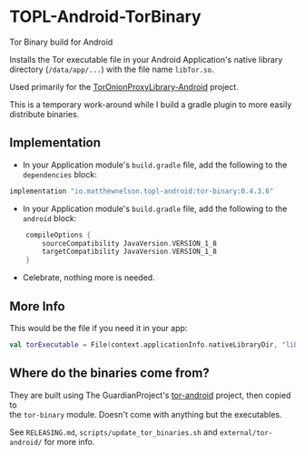 # TOPL-Android-TorBinary
Tor Binary build for Android

Installs the Tor executable file in your Android Application's
native library directory (`/data/app/...`) with the file name `libTor.so`.  

Used primarily for the <a href="https://topl-android.matthewnelson.io/" target="_blank">TorOnionProxyLibrary-Android</a> project.  

This is a temporary work-around while I build a gradle plugin to more easily distribute binaries.
## Implementation

- In your Application module's `build.gradle` file, add the following to the `dependencies` block:
```groovy
implementation "io.matthewnelson.topl-android:tor-binary:0.4.3.6"
```

- In your Application module's `build.gradle` file, add the following to the `android` block:
```groovy
    compileOptions {
        sourceCompatibility JavaVersion.VERSION_1_8
        targetCompatibility JavaVersion.VERSION_1_8
    }
```

- Celebrate, nothing more is needed.

## More Info  

This would be the file if you need it in your app:
```kotlin
val torExecutable = File(context.applicationInfo.nativeLibraryDir, "libTor.so")
```  

## Where do the binaries come from?  

They are built using The GuardianProject's <a href="https://github.com/guardianproject/tor-android" target="_blank">tor-android</a>
project, then copied to  
the `tor-binary` module. Doesn't come with anything but the executables.

See `RELEASING.md`, `scripts/update_tor_binaries.sh` and `external/tor-android/` for more info.
